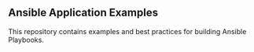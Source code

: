 
Ansible Application Examples
----------------------------

This repository contains examples and best practices for building Ansible Playbooks.

